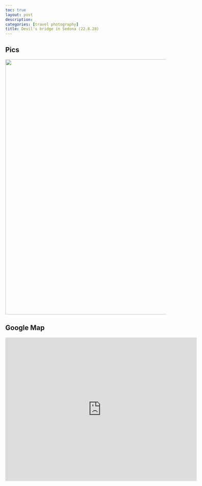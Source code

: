 ```yaml
---
toc: true
layout: post
description: 
categories: [travel photography]
title: Devil's bridge in Sedona (22.8.28)
---
```


## Pics
  <img src="https://github.com/hyunholee26/fastpages/blob/master/_posts/2022-08-27-Sedona/devils-bridge.jpg.jpg?raw=true" width="600" height="800"/>

## Google Map

<iframe src="https://www.google.com/maps/embed?pb=!1m18!1m12!1m3!1d3272.1950694715138!2d-111.81333448491121!3d34.90155388038342!2m3!1f0!2f0!3f0!3m2!1i1024!2i768!4f13.1!3m3!1m2!1s0x872da04d126ff39d%3A0x79a153b96730f584!2sDevil&#39;s%20Bridge%20Trail%2C%20Arizona%2086336!5e0!3m2!1sen!2sus!4v1662416512490!5m2!1sen!2sus" width="600" height="450" style="border:0;" allowfullscreen="" loading="lazy" referrerpolicy="no-referrer-when-downgrade"></iframe>
